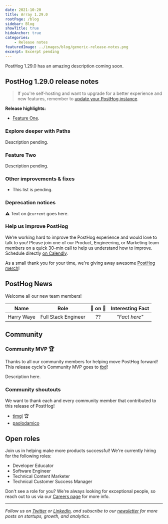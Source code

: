 ```yaml
---
date: 2021-10-20
title: Array 1.29.0
rootPage: /blog
sidebar: Blog
showTitle: true
hideAnchor: true
categories:
    - Release notes
featuredImage: ../images/blog/generic-release-notes.png
excerpt: Excerpt pending
---
```


PostHog 1.29.0 has an amazing description coming soon.

## PostHog 1.29.0 release notes

> If you're self-hosting and want to upgrade for a better experience and new features, remember to [update your PostHog instance](/docs/self-host/configure/upgrading-posthog).

**Release highlights:**

- [Feature One](#feature-one).

### Explore deeper with Paths

Description pending.

### Feature Two

Description pending.


### Other improvements & fixes
- This list is pending.

### Deprecation notices

⚠️ Text on `@current` goes here.

### Help us improve PostHog

We’re working hard to improve the PostHog experience and would love to talk to you! Please join one of our Product, Engineering, or Marketing team members on a quick 30-min call to help us understand how to improve. Schedule directly [on Calendly](https://calendly.com/posthog-feedback).

As a small thank you for your time, we're giving away awesome [PostHog merch](https://merch.posthog.com)!

## PostHog News

Welcome all our new team members!

| Name  |        Role         | 🍍 on 🍕 |   Interesting Fact           |
| :---: | :-----------------: | :-------: | :-------------------------: |
| Harry Waye | Full Stack Engineer |  ??  |   _"Fact here"_


## Community
### Community MVP 🏆

Thanks to all our community members for helping move PostHog forward! This release cycle's Community MVP goes to [tbd](https://github.com/timgl)!

Description here.

### Community shoutouts
We want to thank each and every community member that contributed to this release of PostHog!

- [timgl](https://github.com/timgl) 🏆
- [paolodamico](https://github.com/paolodamico)

## Open roles

Join us in helping make more products successful! We're currently hiring for the following roles:

- Developer Educator
- Software Engineer
- Technical Content Marketer
- Technical Customer Success Manager

Don't see a role for you? We're always looking for exceptional people, so reach out to us via our [Careers page](https://posthog.com/careers) for more info.

<hr/>

_Follow us on [Twitter](https://twitter.com/PostHog) or [LinkedIn](https://linkedin.com/company/posthog), and subscribe to our [newsletter](https://posthog.com/newsletter) for more posts on startups, growth, and analytics._

<ArrayCTA />
